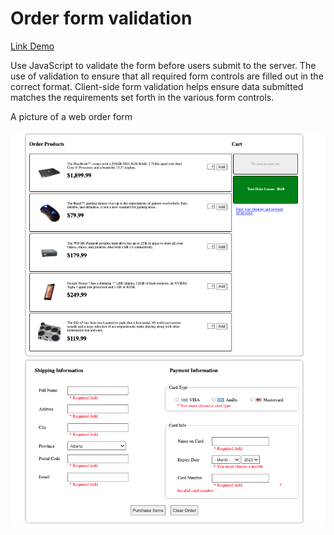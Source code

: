# Order form validation

[Link Demo](https://order-form-validation-f8qxtbfqt-khuongmai.vercel.app/)

Use JavaScript to validate the form before users submit to the server. The use of validation to ensure that all required form controls are filled out in the correct format. Client-side form validation helps ensure data submitted matches the requirements set forth in the various form controls.

A picture of a web order form

![Mock-up file](./images/demo.png)
